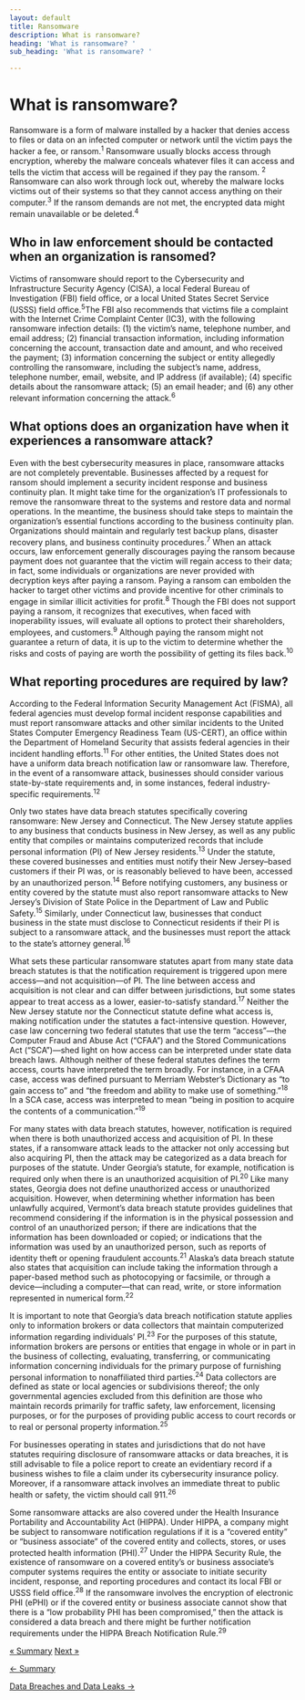 ```yaml
---
layout: default
title: Ransomware
description: What is ransomware? 
heading: 'What is ransomware? '
sub_heading: 'What is ransomware? '

---
```

# What is ransomware?

Ransomware is a form of malware installed by a hacker that denies access to files or data on an infected computer or network until the victim pays the hacker a fee, or ransom.<sup>1</sup> Ransomware usually blocks access through encryption, whereby the malware conceals whatever files it can access and tells the victim that access will be regained if they pay the ransom. <sup>2</sup> Ransomware can also work through lock out, whereby the malware locks victims out of their systems so that they cannot access anything on their computer.<sup>3</sup> If the ransom demands are not met, the encrypted data might remain unavailable or be deleted.<sup>4</sup>

## Who in law enforcement should be contacted when an organization is ransomed?

Victims of ransomware should report to the Cybersecurity and Infrastructure Security Agency (CISA), a local Federal Bureau of Investigation (FBI) field office, or a local United States Secret Service (USSS) field office.<sup>5</sup>The FBI also recommends that victims file a complaint with the Internet Crime Complaint Center (IC3), with the following ransomware infection details: (1) the victim’s name, telephone number, and email address; (2) financial transaction information, including information concerning the account, transaction date and amount, and who received the payment; (3) information concerning the subject or entity allegedly controlling the ransomware, including the subject’s name, address, telephone number, email, website, and IP address (if available); (4) specific details about the ransomware attack; (5) an email header; and (6) any other relevant information concerning the attack.<sup>6</sup>

## What options does an organization have when it experiences a ransomware attack?

Even with the best cybersecurity measures in place, ransomware attacks are not completely preventable. Businesses affected by a request for ransom should implement a security incident response and business continuity plan. It might take time for the organization’s IT professionals to remove the ransomware threat to the systems and restore data and normal operations. In the meantime, the business should take steps to maintain the organization’s essential functions according to the business continuity plan. Organizations should maintain and regularly test backup plans, disaster recovery plans, and business continuity procedures.<sup>7</sup> When an attack occurs, law enforcement generally discourages paying the ransom because payment does not guarantee that the victim will regain access to their data; in fact, some individuals or organizations are never provided with decryption keys after paying a ransom. Paying a ransom can embolden the hacker to target other victims and provide incentive for other criminals to engage in similar illicit activities for profit.<sup>8</sup> Though the FBI does not support paying a ransom, it recognizes that executives, when faced with inoperability issues, will evaluate all options to protect their shareholders, employees, and customers.<sup>9</sup> Although paying the ransom might not guarantee a return of data, it is up to the victim to determine whether the risks and costs of paying are worth the possibility of getting its files back.<sup>10</sup>

## What reporting procedures are required by law?

According to the Federal Information Security Management Act (FISMA), all federal agencies must develop formal incident response capabilities and must report ransomware attacks and other similar incidents to the United States Computer Emergency Readiness Team (US-CERT), an office within the Department of Homeland Security that assists federal agencies in their incident handling efforts.<sup>11</sup> For other entities, the United States does not have a uniform data breach notification law or ransomware law. Therefore, in the event of a ransomware attack, businesses should consider various state-by-state requirements and, in some instances, federal industry-specific requirements.<sup>12</sup>

Only two states have data breach statutes specifically covering ransomware: New Jersey and Connecticut. The New Jersey statute applies to any business that conducts business in New Jersey, as well as any public entity that compiles or maintains computerized records that include personal information (PI) of New Jersey residents.<sup>13</sup> Under the statute, these covered businesses and entities must notify their New Jersey–based customers if their PI was, or is reasonably believed to have been, accessed by an unauthorized person.<sup>14</sup> Before notifying customers, any business or entity covered by the statute must also report ransomware attacks to New Jersey’s Division of State Police in the Department of Law and Public Safety.<sup>15</sup> Similarly, under Connecticut law, businesses that conduct business in the state must disclose to Connecticut residents if their PI is subject to a ransomware attack, and the businesses must report the attack to the state’s attorney general.<sup>16</sup>

What sets these particular ransomware statutes apart from many state data breach statutes is that the notification requirement is triggered upon mere access—and not acquisition—of PI. The line between access and acquisition is not clear and can differ between jurisdictions, but some states appear to treat access as a lower, easier-to-satisfy standard.<sup>17</sup> Neither the New Jersey statute nor the Connecticut statute define what access is, making notification under the statutes a fact-intensive question. However, case law concerning two federal statutes that use the term “access”—the Computer Fraud and Abuse Act (“CFAA”) and the Stored Communications Act (“SCA”)—shed light on how access can be interpreted under state data breach laws. Although neither of these federal statutes defines the term access, courts have interpreted the term broadly. For instance, in a CFAA case, access was defined pursuant to Merriam Webster’s Dictionary as “to gain access to” and “the freedom and ability to make use of something.”<sup>18</sup> In a SCA case, access was interpreted to mean “being in position to acquire the contents of a communication.”<sup>19</sup>

For many states with data breach statutes, however, notification is required when there is both unauthorized access and acquisition of PI. In these states, if a ransomware attack leads to the attacker not only accessing but also acquiring PI, then the attack may be categorized as a data breach for purposes of the statute. Under Georgia’s statute, for example, notification is required only when there is an unauthorized acquisition of PI.<sup>20</sup> Like many states, Georgia does not define unauthorized access or unauthorized acquisition. However, when determining whether information has been unlawfully acquired, Vermont’s data breach statute provides guidelines that recommend considering if the information is in the physical possession and control of an unauthorized person; if there are indications that the information has been downloaded or copied; or indications that the information was used by an unauthorized person, such as reports of identity theft or opening fraudulent accounts.<sup>21</sup> Alaska’s data breach statute also states that acquisition can include taking the information through a paper-based method such as photocopying or facsimile, or through a device—including a computer—that can read, write, or store information represented in numerical form.<sup>22</sup>

It is important to note that Georgia’s data breach notification statute applies only to information brokers or data collectors that maintain computerized information regarding individuals’ PI.<sup>23</sup> For the purposes of this statute, information brokers are persons or entities that engage in whole or in part in the business of collecting, evaluating, transferring, or communicating information concerning individuals for the primary purpose of furnishing personal information to nonaffiliated third parties.<sup>24</sup> Data collectors are defined as state or local agencies or subdivisions thereof; the only governmental agencies excluded from this definition are those who maintain records primarily for traffic safety, law enforcement, licensing purposes, or for the purposes of providing public access to court records or to real or personal property information.<sup>25</sup>

For businesses operating in states and jurisdictions that do not have statutes requiring disclosure of ransomware attacks or data breaches, it is still advisable to file a police report to create an evidentiary record if a business wishes to file a claim under its cybersecurity insurance policy. Moreover, if a ransomware attack involves an immediate threat to public health or safety, the victim should call 911.<sup>26</sup>

Some ransomware attacks are also covered under the Health Insurance Portability and Accountability Act (HIPPA). Under HIPPA, a company might be subject to ransomware notification regulations if it is a “covered entity” or “business associate” of the covered entity and collects, stores, or uses protected health information (PHI).<sup>27</sup> Under the HIPPA Security Rule, the existence of ransomware on a covered entity’s or business associate’s computer systems requires the entity or associate to initiate security incident, response, and reporting procedures and contact its local FBI or USSS field office.<sup>28</sup> If the ransomware involves the encryption of electronic PHI (ePHI) or if the covered entity or business associate cannot show that there is a “low probability PHI has been compromised,” then the attack is considered a data breach and there might be further notification requirements under the HIPPA Breach Notification Rule.<sup>29</sup>



<body>
<a href="./phishing_summary.html" class="summary">&laquo; Summary</a>
<a href="#" class="next">Next &raquo;</a>
</body>


[← Summary](./phishing_summary.html "Summary")

[Data Breaches and Data Leaks →](./data_breaches_leaks.html "Data Breaches and Data Leaks")
